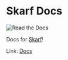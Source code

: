 # Skarf Docs

![Read the Docs](https://img.shields.io/readthedocs/skarf-docs?style=for-the-badge)

Docs for [Skarf](https://github.com/woooferz/skarf)!

Link: [Docs](https://skarf-docs.readthedocs.io/en/latest/index.html)
